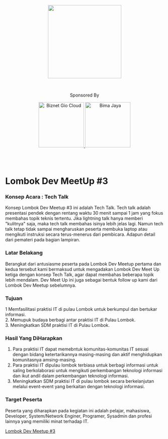 

<p align="center">
<img src="https://github.com/LombokDevMeetup/Lombok-Dev-Meetup-003/blob/master/assets/img/meetup.png" width="233px">
</p>

<br/>
<p align="center">Sponsored By</center>
<br/>

<p align="center">
    <a href="https://www.biznetgio.com/">
        <img src="https://github.com/LombokDevMeetup/Lombok-Dev-Meetup-003/blob/master/assets/img/biznet.png" width="144px" title="Biznet Gio Cloud" alt="Biznet Gio Cloud"/>
    </a>
    <a href="https://bimajaya.co.id/">
        <img src="https://github.com/LombokDevMeetup/Lombok-Dev-Meetup-003/blob/master/assets/img/bimajaya.png" width="144px" title="Bima Jaya" alt="Bima Jaya">
    </a>
</p>
<br/><br/>

# Lombok Dev MeetUp #3

### Konsep Acara : Tech Talk
Konsep Lombok Dev Meetup #3 ini adalah Tech Talk. Tech talk adalah presentasi pendek dengan rentang waktu 30 menit sampai 1 jam yang fokus membahas topik teknis tertentu. Jika lightning talk hanya memberi "kulitnya" saja, maka tech talk membahas isinya lebih jelas lagi. Namun tech talk tetap tidak sampai mengharuskan peserta membuka laptop atau mengikuti instruksi secara terus-menerus dari pembicara. Adapun detail dari pemateri pada bagian lampiran.


### Latar Belakang
Berangkat dari antusiasme peserta pada Lombok Dev Meetup pertama dan kedua tersebut kami bermaksud untuk mengadakan Lombok Dev Meet Up ketiga dengan konsep Tech Talk, agar dapat membahas beberapa topik lebih mendalam. Dev Meet Up ini juga sebagai bentuk follow up kami dari Lombok Dev Meetup sebelumnya.

### Tujuan
1 Memfasilitasi praktisi IT di pulau Lombok untuk berkumpul dan bertukar informasi.<br/>
2. Memupuk budaya berbagi antar praktisi IT di Pulau Lombok.<br/>
3. Meningkatkan SDM praktisi IT di Pulau Lombok.<br/>

### Hasil Yang DiHarapkan
1. Para praktisi IT dapat memebntuk komunitas-komunitas IT sesuai dengan bidang ketertarikannya masing-masing dan aktif menghidupkan komunitasnya amsing-masing.<br/>
2. Para praktisi IT dipulau lombok terbiasa untuk berbagi informasi untuk saling berkolaborasi untuk mengikuti perkembangan teknologi informasi dan ikut andil dalam perkembangan teknologi informasi.<br/>
3. Meningkatkan SDM praktisi IT di pulau lombok secara berkelanjutan melalui event-event yang berkaitan dengan teknologi informasi.<br/>


### Target Peserta
Peserta yang diharapkan pada kegiatan ini adalah pelajar, mahasiswa, Developer, System/Network Enginer, Programer, Sysadmin dan profesi lainnya yang memiliki minat terhadap IT.

[Lombok Dev Meetup #3](https://lombokdevmeetup.github.io/Lombok-Dev-Meetup-003/)

